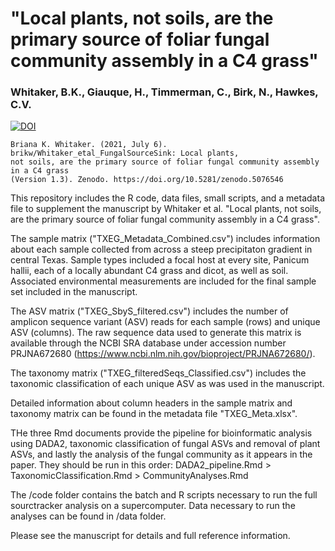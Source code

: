 # "Local plants, not soils, are the primary source of foliar fungal community assembly in a C4 grass"
### Whitaker, B.K., Giauque, H., Timmerman, C., Birk, N., Hawkes, C.V.

[![DOI](https://zenodo.org/badge/DOI/10.5281/zenodo.5076546.svg)](https://doi.org/10.5281/zenodo.5076546)

```
Briana K. Whitaker. (2021, July 6). brikw/Whitaker_etal_FungalSourceSink: Local plants, 
not soils, are the primary source of foliar fungal community assembly in a C4 grass 
(Version 1.3). Zenodo. https://doi.org/10.5281/zenodo.5076546
```

This repository includes the R code, data files, small scripts, and a metadata file to supplement the manuscript by Whitaker et al. "Local plants, not soils, are the primary source of foliar fungal community assembly in a C4 grass". 

The sample matrix ("TXEG_Metadata_Combined.csv") includes information about each sample collected from
across a steep precipitaton gradient in central Texas. Sample types included a focal host at every site, Panicum hallii, each of a locally abundant C4 grass and dicot, as well as soil. Associated environmental measurements are included for the final sample set included in the manuscript.

The ASV matrix ("TXEG_SbyS_filtered.csv") includes the number of amplicon sequence variant (ASV) reads for each sample (rows) and unique ASV (columns). The raw sequence data used to generate this matrix is available through the NCBI SRA database under accession number PRJNA672680 (https://www.ncbi.nlm.nih.gov/bioproject/PRJNA672680/).

The taxonomy matrix ("TXEG_filteredSeqs_Classified.csv") includes the taxonomic classification of each unique ASV as was used in the manuscript.

Detailed information about column headers in the sample matrix and taxonomy matrix can be found in the metadata file "TXEG_Meta.xlsx".

THe three Rmd documents provide the pipeline for bioinformatic analysis using DADA2, taxonomic classification of fungal ASVs and removal of plant ASVs, and lastly the analysis of the fungal community as it appears in the paper. They should be run in this order: DADA2_pipeline.Rmd > TaxonomicClassification.Rmd > CommunityAnalyses.Rmd 

The /code folder contains the batch and R scripts necessary to run the full sourctracker analysis on a supercomputer. Data necessary to run the analyses can be found in /data folder.


Please see the manuscript for details and full reference information.

